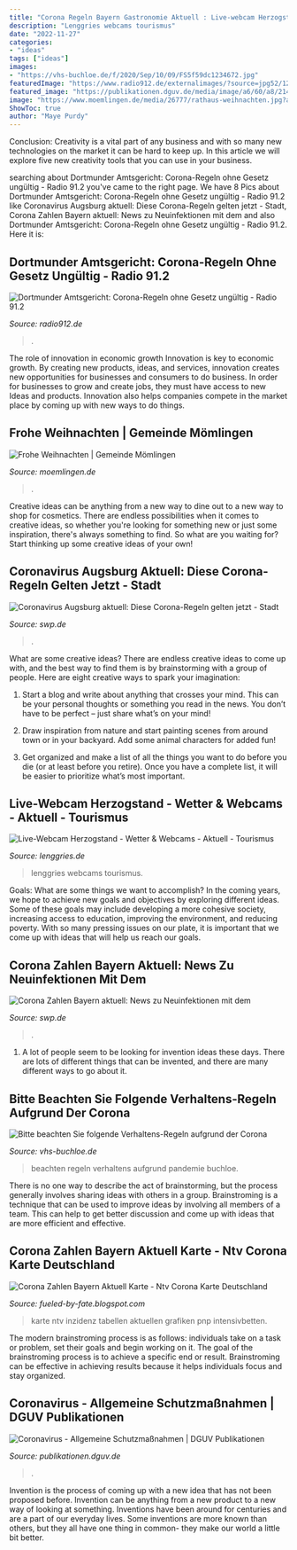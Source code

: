 ```yaml
---
title: "Corona Regeln Bayern Gastronomie Aktuell : Live-webcam Herzogstand"
description: "Lenggries webcams tourismus"
date: "2022-11-27"
categories:
- "ideas"
tags: ["ideas"]
images:
- "https://vhs-buchloe.de/f/2020/Sep/10/09/FS5f59dc1234672.jpg"
featuredImage: "https://www.radio912.de/externalimages/?source=jpg52/1280px-dortmund_amtsgericht.jpg&amp;crop=0x80x1280x800&amp;resize=1280x800&amp;dt=201903281749360"
featured_image: "https://publikationen.dguv.de/media/image/a6/60/a8/21431.jpg"
image: "https://www.moemlingen.de/media/26777/rathaus-weihnachten.jpg?anchor=center&amp;mode=max&amp;width=1500&amp;height=1500"
ShowToc: true
author: "Maye Purdy"
---
```



Conclusion:
Creativity is a vital part of any business and with so many new technologies on the market it can be hard to keep up. In this article we will explore five new creativity tools that you can use in your business.

	

		
searching about Dortmunder Amtsgericht: Corona-Regeln ohne Gesetz ungültig - Radio 91.2 you've came to the right page. We have 8 Pics about Dortmunder Amtsgericht: Corona-Regeln ohne Gesetz ungültig - Radio 91.2 like Coronavirus Augsburg aktuell: Diese Corona-Regeln gelten jetzt - Stadt, Corona Zahlen Bayern aktuell: News zu Neuinfektionen mit dem and also Dortmunder Amtsgericht: Corona-Regeln ohne Gesetz ungültig - Radio 91.2. Here it is:
		
    
## Dortmunder Amtsgericht: Corona-Regeln Ohne Gesetz Ungültig - Radio 91.2

<img loading=lazy src="https://www.radio912.de/externalimages/?source=jpg52/1280px-dortmund_amtsgericht.jpg&amp;crop=0x80x1280x800&amp;resize=1280x800&amp;dt=201903281749360" onerror="this.onerror=null;this.src='https://tse1.mm.bing.net/th?id=OIP.VgwW3dXfRu4BJYK6QdyvIwHaEo&amp;pid=15.1';" alt="Dortmunder Amtsgericht: Corona-Regeln ohne Gesetz ungültig - Radio 91.2">

_Source: radio912.de_

>. 

	

The role of innovation in economic growth
Innovation is key to economic growth. By creating new products, ideas, and services, innovation creates new opportunities for businesses and consumers to do business. In order for businesses to grow and create jobs, they must have access to new Ideas and products. Innovation also helps companies compete in the market place by coming up with new ways to do things.

    
## Frohe Weihnachten | Gemeinde Mömlingen

<img loading=lazy src="https://www.moemlingen.de/media/26777/rathaus-weihnachten.jpg?anchor=center&amp;mode=max&amp;width=1500&amp;height=1500" onerror="this.onerror=null;this.src='https://tse1.mm.bing.net/th?id=OIP.JIaoJvZpXH7JhkEUbC0RGAHaFj&amp;pid=15.1';" alt="Frohe Weihnachten | Gemeinde Mömlingen">

_Source: moemlingen.de_

>. 

	

Creative ideas can be anything from a new way to dine out to a new way to shop for cosmetics. There are endless possibilities when it comes to creative ideas, so whether you're looking for something new or just some inspiration, there's always something to find. So what are you waiting for? Start thinking up some creative ideas of your own!

    
## Coronavirus Augsburg Aktuell: Diese Corona-Regeln Gelten Jetzt - Stadt

<img loading=lazy src="https://www.swp.de/imgs/07/7/5/0/5/3/8/8/3/tok_d3f8f342c0b666bce139e6d3d00dfb63/w1176_h662_x675_y434_c0b5da4d41f5bb6c.jpeg" onerror="this.onerror=null;this.src='https://tse1.mm.bing.net/th?id=OIP.BPY608EY_7jo_HGwY2-twQHaEK&amp;pid=15.1';" alt="Coronavirus Augsburg aktuell: Diese Corona-Regeln gelten jetzt - Stadt">

_Source: swp.de_

>. 

	

What are some creative ideas?
There are endless creative ideas to come up with, and the best way to find them is by brainstorming with a group of people. Here are eight creative ways to spark your imagination: 
1. Start a blog and write about anything that crosses your mind. This can be your personal thoughts or something you read in the news. You don’t have to be perfect – just share what’s on your mind!

2. Draw inspiration from nature and start painting scenes from around town or in your backyard. Add some animal characters for added fun!

3. Get organized and make a list of all the things you want to do before you die (or at least before you retire). Once you have a complete list, it will be easier to prioritize what’s most important.

    
## Live-Webcam Herzogstand - Wetter &amp; Webcams - Aktuell - Tourismus

<img loading=lazy src="https://www.lenggries.de/images/i/i/q/q/t/e/a/y/q/k/k/-/x943f1df3f5b2c315f9ce9f43845c927d.jpeg.pagespeed.ic.Q52vr9Cwdc.jpg" onerror="this.onerror=null;this.src='https://tse4.mm.bing.net/th?id=OIP.Q52vr9Cwdc3CDc6373ULIwHaDK&amp;pid=15.1';" alt="Live-Webcam Herzogstand - Wetter &amp; Webcams - Aktuell - Tourismus">

_Source: lenggries.de_

>lenggries webcams tourismus. 

	

Goals: What are some things we want to accomplish?
In the coming years, we hope to achieve new goals and objectives by exploring different ideas. Some of these goals may include developing a more cohesive society, increasing access to education, improving the environment, and reducing poverty. With so many pressing issues on our plate, it is important that we come up with ideas that will help us reach our goals.

    
## Corona Zahlen Bayern Aktuell: News Zu Neuinfektionen Mit Dem

<img loading=lazy src="https://www.swp.de/imgs/07/7/4/7/3/0/6/7/6/tok_31ec259836d9658b4cd56f338495060d/w575_h323_x750_y352_0d28c4c2d420084c.png" onerror="this.onerror=null;this.src='https://tse4.mm.bing.net/th?id=OIP.QMx0rg9gM83DOZV-LGFygAHaEK&amp;pid=15.1';" alt="Corona Zahlen Bayern aktuell: News zu Neuinfektionen mit dem">

_Source: swp.de_

>. 

	

1. A lot of people seem to be looking for invention ideas these days. There are lots of different things that can be invented, and there are many different ways to go about it. 

    
## Bitte Beachten Sie Folgende Verhaltens-Regeln Aufgrund Der Corona

<img loading=lazy src="https://vhs-buchloe.de/f/2020/Sep/10/09/FS5f59dc1234672.jpg" onerror="this.onerror=null;this.src='https://tse2.mm.bing.net/th?id=OIP.4cjRRFqKshzyrWVt2PBAJgHaKe&amp;pid=15.1';" alt="Bitte beachten Sie folgende Verhaltens-Regeln aufgrund der Corona">

_Source: vhs-buchloe.de_

>beachten regeln verhaltens aufgrund pandemie buchloe. 

	

There is no one way to describe the act of brainstorming, but the process generally involves sharing ideas with others in a group. Brainstroming is a technique that can be used to improve ideas by involving all members of a team. This can help to get better discussion and come up with ideas that are more efficient and effective.

    
## Corona Zahlen Bayern Aktuell Karte - Ntv Corona Karte Deutschland

<img loading=lazy src="https://lh5.googleusercontent.com/proxy/Qo5sfYDoPF9U2n5we9Xxs5C-g1aXVAPESuGfsVtaqs5NIAyvWrFquDLXKeFlaJyYlIjWT4x97-zAjaUc6hHBQTBrxc4xY0FqkFTo_XqNFcJZxDMUJRBU-yZD1Z3nDUaV3rzyej4HeuOedTSObcoXqZgKyvtTUr-yqUB9el050f6RFG_Q-pZ7XurFeh2_Kwn9loEEXovBYHeUypXvraB0xCM_cZ95c0NIrQo55chCXjus0jjAb5dO0mc3XMnCGPCGGLgsqLux4aWXueo=w1200-h630-p-k-no-nu" onerror="this.onerror=null;this.src='https://tse2.mm.bing.net/th?id=OIP.nkbqIHJJsW8rWK57ZIHyMQHaEh&amp;pid=15.1';" alt="Corona Zahlen Bayern Aktuell Karte - Ntv Corona Karte Deutschland">

_Source: fueled-by-fate.blogspot.com_

>karte ntv inzidenz tabellen aktuellen grafiken pnp intensivbetten. 

	

The modern brainstroming process is as follows: individuals take on a task or problem, set their goals and begin working on it. The goal of the brainstroming process is to achieve a specific end or result. Brainstroming can be effective in achieving results because it helps individuals focus and stay organized.

    
## Coronavirus - Allgemeine Schutzmaßnahmen | DGUV Publikationen

<img loading=lazy src="https://publikationen.dguv.de/media/image/a6/60/a8/21431.jpg" onerror="this.onerror=null;this.src='https://tse1.mm.bing.net/th?id=OIP.ScGzP3PbhA8evAlTeW5iTAHaKe&amp;pid=15.1';" alt="Coronavirus - Allgemeine Schutzmaßnahmen | DGUV Publikationen">

_Source: publikationen.dguv.de_

>. 

	

Invention is the process of coming up with a new idea that has not been proposed before. Invention can be anything from a new product to a new way of looking at something. Inventions have been around for centuries and are a part of our everyday lives. Some inventions are more known than others, but they all have one thing in common- they make our world a little bit better.


